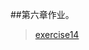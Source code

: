 ##第六章作业。
>[exercise14](https://github.com/lzx78966/computationalphysics_N2013301510050/tree/master/Chapter6/exercise14)  
